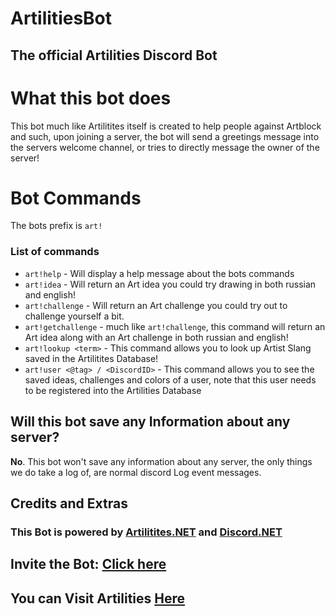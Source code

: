 # ArtilitiesBot
## The official Artilities Discord Bot

# What this bot does
This bot much like Artilitites itself is created to help people against Artblock and such, upon joining a server, the bot will send a greetings message into the servers welcome channel, or tries to directly message the owner of the server!

# Bot Commands
The bots prefix is `art!`
### List of commands
- `art!help` - Will display a help message about the bots commands
- `art!idea` - Will return an Art idea you could try drawing in both russian and english!
- `art!challenge` - Will return an Art challenge you could try out to challenge yourself a bit.
- `art!getchallenge` - much like `art!challenge`, this command will return an Art idea along with an Art challenge in both russian and english!
- `art!lookup <term>` - This command allows you to look up Artist Slang saved in the Artilitites Database!
- `art!user <@tag> / <DiscordID>` - This command allows you to see the saved ideas, challenges and colors of a user, note that this user needs to be registered into the Artilities Database

## Will this bot save any Information about any server?
**No**. This bot won't save any information about any server, the only things we do take a log of, are normal discord Log event messages.

## Credits and Extras
### This Bot is powered by [Artilitites.NET](https://github.com/FabioGaming/Artilities.NET) and [Discord.NET](https://github.com/discord-net/Discord.Net)

## Invite the Bot: [Click here](https://discord.com/api/oauth2/authorize?client_id=1002271285524582400&permissions=274877910016&scope=bot)

## You can Visit Artilities [Here](https://artilities.herokuapp.com)

